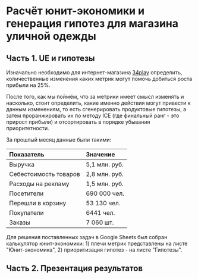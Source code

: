 # Расчёт юнит-экономики и генерация гипотез для магазина уличной одежды

## Часть 1. UE и гипотезы
Изначально необходимо для интернет-магазина [34play](https://www.34play.me/) определить, количественные изменения каких метрик могут помочь добиться роста прибыли на 25%.

После того, как мы поймём, что за метрики имеет смысл изменять и насколько, стоит определить, какие именно действия могут привести к данным изменениям, то есть сгенерировать продуктовые гипотезы, а затем проранжировать их по методу ICE (где финальный ранг - это прирост прибыли) и отсортировать в порядке убывания приоритетности.

За прошлый месяц данные были такими:

|Показатель |Значение |
|:-----------|:---------|
|Выручка|5,1 млн. руб.|
|Себестоимость товаров|2,8 млн. руб.|
|Расходы на рекламу|1,5 млн. руб.|
|Посетители|690 000 чел.|
|Перешли в корзину|53 130 чел.|
|Покупатели|6441 чел.|
|Заказы|7 060 шт.|

Для решения поставленных задач в Google Sheets был собран калькулятор юнит-экономики: 1) плечи метрик представлены на листе "Юнит-экономика", 2) приоритизация гипотез - на листе "Гипотезы".

## Часть 2. Презентация результатов
